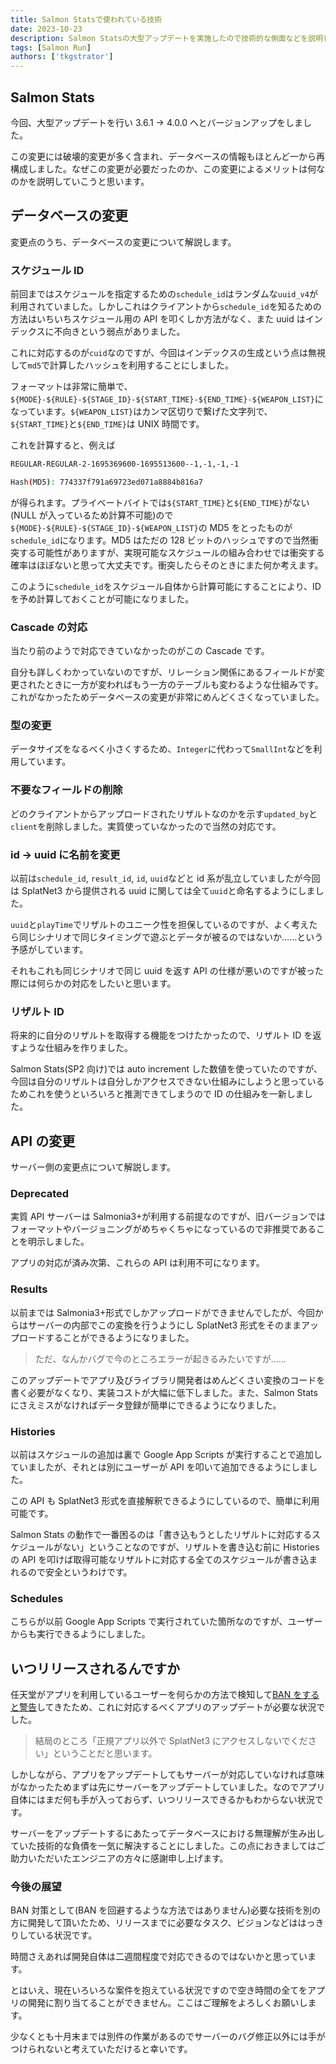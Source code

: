 ```yaml
---
title: Salmon Statsで使われている技術
date: 2023-10-23
description: Salmon Statsの大型アップデートを実施したので技術的な側面などを説明します
tags: [Salmon Run]
authors: ['tkgstrator']
---
```


## Salmon Stats

今回、大型アップデートを行い 3.6.1 -> 4.0.0 へとバージョンアップをしました。

この変更には破壊的変更が多く含まれ、データベースの情報もほとんど一から再構成しました。なぜこの変更が必要だったのか、この変更によるメリットは何なのかを説明していこうと思います。

## データベースの変更

変更点のうち、データベースの変更について解説します。

### スケジュール ID

前回まではスケジュールを指定するための`schedule_id`はランダムな`uuid_v4`が利用されていました。しかしこれはクライアントから`schedule_id`を知るための方法はいちいちスケジュール用の API を叩くしか方法がなく、また uuid はインデックスに不向きという弱点がありました。

これに対応するのが`cuid`なのですが、今回はインデックスの生成という点は無視して`md5`で計算したハッシュを利用することにしました。

フォーマットは非常に簡単で、`${MODE}-${RULE}-${STAGE_ID}-${START_TIME}-${END_TIME}-${WEAPON_LIST}`になっています。`${WEAPON_LIST}`はカンマ区切りで繋げた文字列で、`${START_TIME}`と`${END_TIME}`は UNIX 時間です。

これを計算すると、例えば

```zsh
REGULAR-REGULAR-2-1695369600-1695513600--1,-1,-1,-1

Hash(MD5): 774337f791a69723ed071a8884b816a7
```

が得られます。プライベートバイトでは`${START_TIME}`と`${END_TIME}`がない(NULL が入っているため計算不可能)ので`${MODE}-${RULE}-${STAGE_ID}-${WEAPON_LIST}`の MD5 をとったものが`schedule_id`になります。MD5 はただの 128 ビットのハッシュですので当然衝突する可能性がありますが、実現可能なスケジュールの組み合わせでは衝突する確率はほぼないと思って大丈夫です。衝突したらそのときにまた何か考えます。

このように`schedule_id`をスケジュール自体から計算可能にすることにより、ID を予め計算しておくことが可能になりました。

### Cascade の対応

当たり前のようで対応できていなかったのがこの Cascade です。

自分も詳しくわかっていないのですが、リレーション関係にあるフィールドが変更されたときに一方が変わればもう一方のテーブルも変わるような仕組みです。これがなかったためデータベースの変更が非常にめんどくさくなっていました。

### 型の変更

データサイズをなるべく小さくするため、`Integer`に代わって`SmallInt`などを利用しています。

### 不要なフィールドの削除

どのクライアントからアップロードされたリザルトなのかを示す`updated_by`と`client`を削除しました。実質使っていなかったので当然の対応です。

### id -> uuid に名前を変更

以前は`schedule_id`, `result_id`, `id`, `uuid`などと id 系が乱立していましたが今回は SplatNet3 から提供される uuid に関しては全て`uuid`と命名するようにしました。

`uuid`と`playTime`でリザルトのユニーク性を担保しているのですが、よく考えたら同じシナリオで同じタイミングで遊ぶとデータが被るのではないか......という予感がしています。

それもこれも同じシナリオで同じ uuid を返す API の仕様が悪いのですが被った際には何らかの対応をしたいと思います。

### リザルト ID

将来的に自分のリザルトを取得する機能をつけたかったので、リザルト ID を返すような仕組みを作りました。

Salmon Stats(SP2 向け)では auto increment した数値を使っていたのですが、今回は自分のリザルトは自分しかアクセスできない仕組みにしようと思っているためこれを使うといろいろと推測できてしまうので ID の仕組みを一新しました。

## API の変更

サーバー側の変更点について解説します。

### Deprecated

実質 API サーバーは Salmonia3+が利用する前提なのですが、旧バージョンではフォーマットやバージョニングがめちゃくちゃになっているので非推奨であることを明示しました。

アプリの対応が済み次第、これらの API は利用不可になります。

### Results

以前までは Salmonia3+形式でしかアップロードができませんでしたが、今回からはサーバーの内部でこの変換を行うようにし SplatNet3 形式をそのままアップロードすることができるようになりました。

> ただ、なんかバグで今のところエラーが起きるみたいですが......

このアップデートでアプリ及びライブラリ開発者はめんどくさい変換のコードを書く必要がなくなり、実装コストが大幅に低下しました。また、Salmon Stats にさえミスがなければデータ登録が簡単にできるようになりました。

### Histories

以前はスケジュールの追加は裏で Google App Scripts が実行することで追加していましたが、それとは別にユーザーが API を叩いて追加できるようにしました。

この API も SplatNet3 形式を直接解釈できるようにしているので、簡単に利用可能です。

Salmon Stats の動作で一番困るのは「書き込もうとしたリザルトに対応するスケジュールがない」ということなのですが、リザルトを書き込む前に Histories の API を叩けば取得可能なリザルトに対応する全てのスケジュールが書き込まれるので安全というわけです。

### Schedules

こちらが以前 Google App Scripts で実行されていた箇所なのですが、ユーザーからも実行できるようにしました。

## いつリリースされるんですか

任天堂がアプリを利用しているユーザーを何らかの方法で検知して[BAN をすると警告](https://twitter.com/nintendo_cs/status/1702547829833810129)してきたため、これに対応するべくアプリのアップデートが必要な状況でした。

> 結局のところ「正規アプリ以外で SplatNet3 にアクセスしないでください」ということだと思います。

しかしながら、アプリをアップデートしてもサーバーが対応していなければ意味がなかったためまずは先にサーバーをアップデートしていました。なのでアプリ自体にはまだ何も手が入っておらず、いつリリースできるかもわからない状況です。

サーバーをアップデートするにあたってデータベースにおける無理解が生み出していた技術的な負債を一気に解決することにしました。この点におきましてはご助力いただいたエンジニアの方々に感謝申し上げます。

### 今後の展望

BAN 対策として(BAN を回避するような方法ではありません)必要な技術を別の方に開発して頂いたため、リリースまでに必要なタスク、ビジョンなどははっきりしている状況です。

時間さえあれば開発自体は二週間程度で対応できるのではないかと思っています。

とはいえ、現在いろいろな案件を抱えている状況ですので空き時間の全てをアプリの開発に割り当てることができません。ここはご理解をよろしくお願いします。

少なくとも十月末までは別件の作業があるのでサーバーのバグ修正以外には手がつけられないと考えていただけると幸いです。

